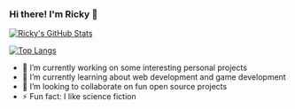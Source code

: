 ### Hi there! I'm Ricky 👋

[![Ricky's GitHub Stats](https://github-readme-stats.vercel.app/api?username=rickyc0626&hide_border=true&hide_rank=true&show_icons=true)](https://github.com/rickyc0626/github-readme-stats)

[![Top Langs](https://github-readme-stats.vercel.app/api/top-langs/?username=rickyc0626&layout=compact)](https://github.com/rickyc0626/github-readme-stats)

- 🔭 I’m currently working on some interesting personal projects
- 🌱 I’m currently learning about web development and game development
- 👯 I’m looking to collaborate on fun open source projects
- ⚡ Fun fact: I like science fiction

